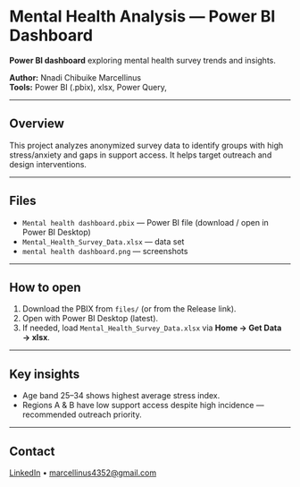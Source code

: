 # Mental Health Analysis — Power BI Dashboard

**Power BI dashboard** exploring mental health survey trends and insights.

**Author:** Nnadi Chibuike Marcellinus   
**Tools:** Power BI (.pbix), xlsx, Power Query, 

---

## Overview
This project analyzes anonymized survey data to identify groups with high stress/anxiety and gaps in support access. It helps target outreach and design interventions.

---

## Files
- `Mental health dashboard.pbix` — Power BI file (download / open in Power BI Desktop)  
- `Mental_Health_Survey_Data.xlsx` —  data set  
- `mental health dashboard.png` — screenshots 


---

## How to open
1. Download the PBIX from `files/` (or from the Release link).  
2. Open with Power BI Desktop (latest).  
3. If needed, load `Mental_Health_Survey_Data.xlsx` via **Home → Get Data → xlsx**.

---

## Key insights 
- Age band 25–34 shows highest average stress index.  
- Regions A & B have low support access despite high incidence — recommended outreach priority.  

---

## Contact
[LinkedIn](YOUR-LINKEDIN-URL) • marcellinus4352@gmail.com
